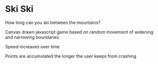 # Ski Ski
How long can you ski between the mountains?

Canvas drawn javascript game based on random movement of widening and narrowing boundaries

Speed increases over time

Points are accumulated the longer the user keeps from crashing
